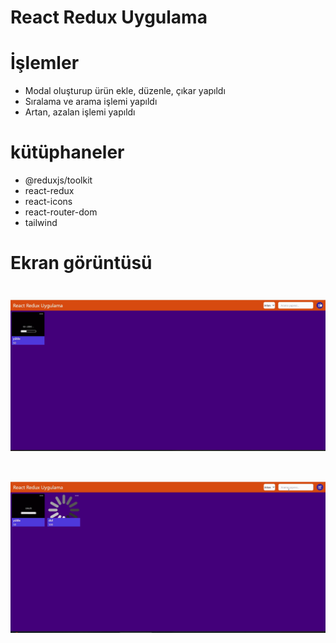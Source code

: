 # React Redux Uygulama

# İşlemler

- Modal oluşturup ürün ekle, düzenle, çıkar yapıldı
- Sıralama ve arama işlemi yapıldı
- Artan, azalan işlemi yapıldı

# kütüphaneler

- @reduxjs/toolkit
- react-redux
- react-icons
- react-router-dom
- tailwind

# Ekran görüntüsü

# ![](bes1.gif)

# ![](bes2.gif)
